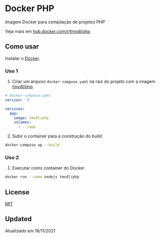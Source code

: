 # Docker PHP

Imagem Docker para compilação de projetos PHP

Veja mais em [hub.docker.com/r/tmvdl/php](https://hub.docker.com/r/tmvdl/php)

## Como usar

Instalar o [Docker](https://docs.docker.com/engine/install/).

### Uso 1

1. Criar um arquivo `docker-compose.yaml` na raiz do projeto com a imagem [tmvdl/php](https://hub.docker.com/r/tmvdl/php).

```yaml
# docker-compose.yaml
version: '3'

services:
  app:
    image: tmvdl/php
    volumes:
      - .:/app
```

2. Subir o container para a construção do build

```bash
docker-compose up --build
```

### Uso 2

1. Executar como container do Docker

```sh
docker run --name nodejs tmvdl/php
```

## License

[MIT](LICENSE)

## Updated

Atualizado em 18/11/2021
